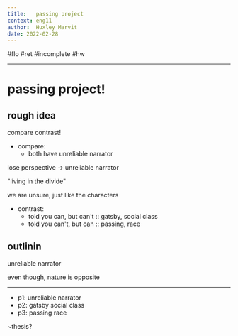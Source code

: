 ```yaml
---
title:   passing project
context: eng11
author:  Huxley Marvit
date: 2022-02-28
---
```


#flo #ret #incomplete #hw 

***

# passing project!

## rough idea

compare contrast!

- compare: 
	- both have unreliable narrator

lose perspective -> unreliable narrator

"living in the divide"

we are unsure, just like the characters
- contrast: 
	- told you can, but can't :: gatsby, social class
	- told you can't, but can :: passing, race

## outlinin



unreliable narrator

even though, nature is opposite

***

- p1: unreliable narrator
- p2: gatsby social class
- p3: passing race

~thesis?









